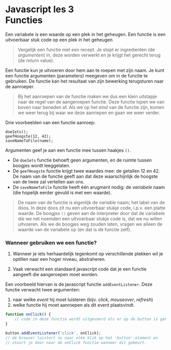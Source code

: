 # Javascript les 3 <br>Functies

Een variabele is een waarde op een plek in het geheugen.
Een functie is een uitvoerbaar stuk code op een plek in het geheugen

>Vergelijk een functie met een recept.
Je stopt er ingredienten (de *argumenten*) in, deze worden verwerkt en je krijgt het gerecht terug (de *return* value).

Een functie kun je uitvoeren door hem aan te roepen met zijn naam.
Je kunt een functie argumenten (parameters) meegeven om in de functie te gebruiken.
De functie kan het resultaat van zijn bewerking terugsturen naar de aanroeper.

>Bij het aanroepen van de functie maken we dus een klein uitstapje naar de regel van de aangeroepen functie. Deze functie lopen we van boven naar beneden af. Als we op het eind van de functie zijn, komen we weer terug bij waar we deze aanriepen en gaan we weer verder.

Drie voorbeelden van een functie aanroep:
```
doeIets();
geefHoogste(12, 42);
saveNameToFile(name);
```

Argumenten geef je aan een functie mee tussen haakjes `()`.

* De `doeIets` functie behoeft geen argumenten, en de ruimte tussen boogjes wordt leeggelaten. 
* De `geefHoogste` functie krijgt twee waardes mee: de getallen 12 en 42. De naam van de functie geeft aan dat deze waarschijnlijk de hoogste van de twee zal vertellen aan ons. 
* De `saveNameToFile` functie heeft één arugment nodig: de *variabele* naam (die hopelijk eerder gevuld is met een waarde).

>De naam van de functie is eigenlijk de *variable* naam; het label van de doos.
In deze doos zit nu een uitvoerbaar stukje code, i.p.v. een platte waarde. De boogjes `()` geven aan de interpreter door dat de variabele die we net noemden een uitvoerbaar stukje code is, dat we nu willen uitvoeren. Als we de boogjes weg zouden laten, vragen we alleen de waarde van de variabele op (en dat is de functie zelf). 

### Wanneer gebruiken we een functie?

1. Wanneer je iets herhaardelijk tegenkomt op verschillende plekken wil je optillen naar een hoger niveau, abstraheren.

2. Vaak verwacht een standaard javascript code dat je een functie aangeeft die aangeroepen moet worden.

Een voorbeeld hiervan is de javascript functie `addEventListener`.
Deze functie verwacht twee argumenten: 
1. naar welke *event* hij moet luisteren (bijv. *click*, *mouseover*, *refresh*)
2. welke functie hij moet aanroepen als dit event plaatsvindt.


```javascript
function onClick() {
    // code in deze functie wordt uitgevoerd als er op de button is geklikt.
}

button.addEventListener('click', onClick);
// de browser luistert nu naar elke klik op het 'button'-element en 
// stuurt je door naar de onClick functie wanneer dit gebeurt.
```









